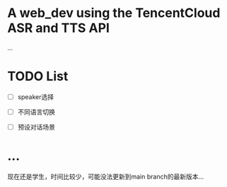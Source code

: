 # A web_dev using the TencentCloud ASR and TTS API

...

# TODO List

- [ ] speaker选择

- [ ] 不同语言切换

- [ ] 预设对话场景

# ...
现在还是学生，时间比较少，可能没法更新到main branch的最新版本...
